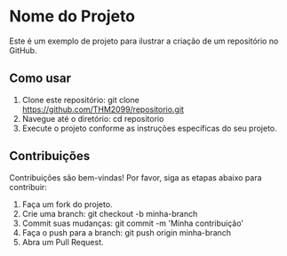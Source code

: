 # Nome do Projeto
Este é um exemplo de projeto para ilustrar a criação de um repositório no GitHub.

## Como usar
1. Clone este repositório: git clone https://github.com/THM2099/repositorio.git
2. Navegue até o diretório: cd repositorio
3. Execute o projeto conforme as instruções específicas do seu projeto.

## Contribuições
Contribuições são bem-vindas! Por favor, siga as etapas abaixo para contribuir:
1. Faça um fork do projeto.
2. Crie uma branch: git checkout -b minha-branch
3. Commit suas mudanças: git commit -m 'Minha contribuição'
4. Faça o push para a branch: git push origin minha-branch
5. Abra um Pull Request.
